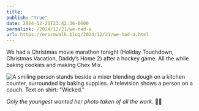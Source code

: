 ```yaml
---
title: 
publish: "true"
date: 2024-12-21T23:42:36-0600
permalink: /2024/12/21/we-had-a
url: https://ericmwalk.blog/2024/12/21/we-had-a.html
---
```


We had a Christmas movie marathon tonight (Holiday Touchdown, Christmas Vacation, Daddy’s Home 2) after a hockey game. All the while baking cookies and making Chex Mix.

![A smiling person stands beside a mixer blending dough on a kitchen counter, surrounded by baking supplies. A television shows a person on a couch. Text on shirt: "Wicked."](https://ericmwalk.blog/uploads/2024/img-1418.jpeg)

*Only the youngest wanted her photo taken of all the work.* 🤷‍♂️